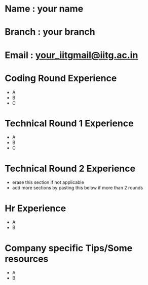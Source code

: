 # Name : your name 
# Branch : your branch
# Email : your_iitgmail@iitg.ac.in

# Coding Round Experience
- A
- B
- C

# Technical Round 1 Experience
- A
- B
- C

# Technical Round 2 Experience
- erase this section if not applicable
- add more sections by pasting this below if more than 2 rounds

# Hr Experience
- A 
- B

# Company specific Tips/Some resources
- A
- B